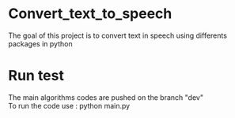 # Convert_text_to_speech
The goal of this project is to convert text in speech using differents packages in python <br/>
# Run test
The main algorithms codes are pushed on the branch "dev" <br/>
To run the code use : python main.py  <br/>
